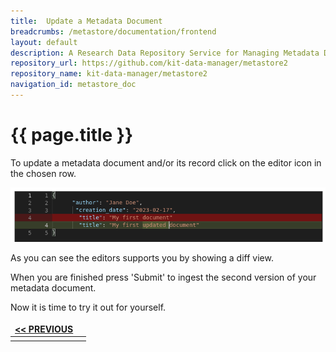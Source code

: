 ```yaml
---
title:  Update a Metadata Document
breadcrumbs: /metastore/documentation/frontend
layout: default
description: A Research Data Repository Service for Managing Metadata Documents based on JSON or XML.
repository_url: https://github.com/kit-data-manager/metastore2
repository_name: kit-data-manager/metastore2
navigation_id: metastore_doc
---
```


# {{ page.title }} 
To update a metadata document and/or its record click on the editor icon in the chosen row.

<div class="centerbox">
    <img src="../images/MetadataEditorDiff.png" alt="Metadata editor" style="max-height:50em;" />
</div>

As you can see the editors supports you by showing a diff view.

When you are finished press 'Submit' to ingest the second version
of your metadata document.

Now it is time to try it out for yourself.

<style>
td, th {
   border: none!important;
}
</style>
| [<< PREVIOUS](read.html)||
|:----|----:|
| | |
